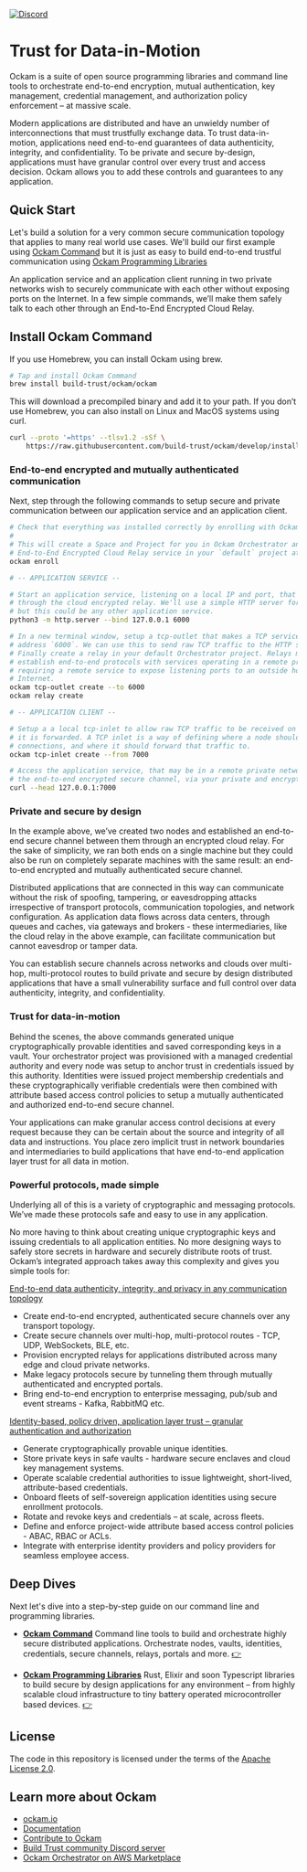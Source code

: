 <a href="https://discord.gg/RAbjRr3kds"><img alt="Discord" src="https://img.shields.io/discord/1074960884490833952?label=Discord&logo=discord&style=flat&logoColor=white"></a>

# Trust for Data-in-Motion

Ockam is a suite of open source programming libraries and command line tools to
orchestrate end-to-end encryption, mutual authentication, key management, credential
management, and authorization policy enforcement – at massive scale.

Modern applications are distributed and have an unwieldy number of
interconnections that must trustfully exchange data. To trust data-in-motion,
applications need end-to-end guarantees of data authenticity, integrity, and
confidentiality. To be private and secure by-design, applications must have
granular control over every trust and access decision. Ockam allows you to add
these controls and guarantees to any application.

## Quick Start

Let's build a solution for a very common secure communication topology that
applies to many real world use cases. We'll build our first example using
[Ockam Command](https://docs.ockam.io/reference/command) but it is just as easy
to build end-to-end trustful communication using
[Ockam Programming Libraries](https://docs.ockam.io/reference/libraries/rust)

An application service and an application client running in two private networks
wish to securely communicate with each other without exposing ports on the
Internet. In a few simple commands, we’ll make them safely talk to each other
through an End-to-End Encrypted Cloud Relay.

## Install Ockam Command

If you use Homebrew, you can install Ockam using brew.

```bash
# Tap and install Ockam Command
brew install build-trust/ockam/ockam
```

This will download a precompiled binary and add it to your path.
If you don’t use Homebrew, you can also install on Linux and MacOS systems using curl.

```bash
curl --proto '=https' --tlsv1.2 -sSf \
    https://raw.githubusercontent.com/build-trust/ockam/develop/install.sh | bash
```

### End-to-end encrypted and mutually authenticated communication

Next, step through the following commands to setup secure and private
communication between our application service and an application client.

```bash
# Check that everything was installed correctly by enrolling with Ockam Orchestrator.
#
# This will create a Space and Project for you in Ockam Orchestrator and provision an
# End-to-End Encrypted Cloud Relay service in your `default` project at `/project/default`.
ockam enroll

# -- APPLICATION SERVICE --

# Start an application service, listening on a local IP and port, that clients would access
# through the cloud encrypted relay. We'll use a simple HTTP server for this first example
# but this could be any other application service.
python3 -m http.server --bind 127.0.0.1 6000

# In a new terminal window, setup a tcp-outlet that makes a TCP service available at the given
# address `6000`. We can use this to send raw TCP traffic to the HTTP server on port `6000`.
# Finally create a relay in your default Orchestrator project. Relays make it possible to
# establish end-to-end protocols with services operating in a remote private networks, without
# requiring a remote service to expose listening ports to an outside hostile network like the
# Internet.
ockam tcp-outlet create --to 6000
ockam relay create

# -- APPLICATION CLIENT --

# Setup a a local tcp-inlet to allow raw TCP traffic to be received on port `7000` before
# it is forwarded. A TCP inlet is a way of defining where a node should be listening for
# connections, and where it should forward that traffic to.
ockam tcp-inlet create --from 7000

# Access the application service, that may be in a remote private network though
# the end-to-end encrypted secure channel, via your private and encrypted cloud relay.
curl --head 127.0.0.1:7000
```

### Private and secure by design

In the example above, we’ve created two nodes and established an end-to-end
secure channel between them through an encrypted cloud relay. For the sake of
simplicity, we ran both ends on a single machine but they could also be run on
completely separate machines with the same result: an end-to-end encrypted and
mutually authenticated secure channel.

Distributed applications that are connected in this way can communicate without
the risk of spoofing, tampering, or eavesdropping attacks irrespective of transport
protocols, communication topologies, and network configuration. As application
data flows across data centers, through queues and caches, via gateways and
brokers - these intermediaries, like the cloud relay in the above example, can
facilitate communication but cannot eavesdrop or tamper data.

You can establish secure channels across networks and clouds over multi-hop,
multi-protocol routes to build private and secure by design distributed applications
that have a small vulnerability surface and full control over data authenticity,
integrity, and confidentiality.

### Trust for data-in-motion

Behind the scenes, the above commands generated unique cryptographically
provable identities and saved corresponding keys in a vault. Your orchestrator
project was provisioned with a managed credential authority and every node was
setup to anchor trust in credentials issued by this authority. Identities were
issued project membership credentials and these cryptographically verifiable
credentials were then combined with attribute based access control policies to
setup a mutually authenticated and authorized end-to-end secure channel.

Your applications can make granular access control decisions at every request
because they can be certain about the source and integrity of all data and instructions.
You place zero implicit trust in network boundaries and intermediaries to build
applications that have end-to-end application layer trust for all data in motion.

### Powerful protocols, made simple

Underlying all of this is a variety of cryptographic and messaging protocols.
We’ve made these protocols safe and easy to use in any application.

No more having to think about creating unique cryptographic keys and issuing
credentials to all application entities. No more designing ways to safely store
secrets in hardware and securely distribute roots of trust. Ockam’s integrated
approach takes away this complexity and gives you simple tools for:

<ins>End-to-end data authenticity, integrity, and privacy in any communication topology</ins>

* Create end-to-end encrypted, authenticated secure channels over any transport topology.
* Create secure channels over multi-hop, multi-protocol routes - TCP, UDP, WebSockets, BLE, etc.
* Provision encrypted relays for applications distributed across many edge and cloud private networks.
* Make legacy protocols secure by tunneling them through mutually authenticated and encrypted portals.
* Bring end-to-end encryption to enterprise messaging, pub/sub and event streams - Kafka, RabbitMQ etc.

<ins>Identity-based, policy driven, application layer trust – granular authentication and authorization</ins>

* Generate cryptographically provable unique identities.
* Store private keys in safe vaults - hardware secure enclaves and cloud key management systems.
* Operate scalable credential authorities to issue lightweight, short-lived, attribute-based credentials.
* Onboard fleets of self-sovereign application identities using secure enrollment protocols.
* Rotate and revoke keys and credentials – at scale, across fleets.
* Define and enforce project-wide attribute based access control policies - ABAC, RBAC or ACLs.
* Integrate with enterprise identity providers and policy providers for seamless employee access.

## Deep Dives

Next let's dive into a step-by-step guide on our command line and programming libraries.

* [__Ockam Command__](https://docs.ockam.io/reference/command)
Command line tools to build and orchestrate highly secure distributed applications.
Orchestrate nodes, vaults, identities, credentials, secure channels, relays, portals and more.
[👉](https://docs.ockam.io/reference/command)

* [__Ockam Programming Libraries__](https://docs.ockam.io/reference/libraries)
Rust, Elixir and soon Typescript libraries to build secure by design applications for any environment
– from highly scalable cloud infrastructure to tiny battery operated microcontroller based devices.
[👉](https://docs.ockam.io/reference/libraries)

## License

The code in this repository is licensed under the terms of the [Apache License 2.0](LICENSE).

## Learn more about Ockam

- [ockam.io](https://www.ockam.io/)
- [Documentation](https://docs.ockam.io/)
- [Contribute to Ockam](https://github.com/build-trust/.github/blob/main/CONTRIBUTING.md#contributing-to-ockam-on-github)
- [Build Trust community Discord server](https://discord.gg/RAbjRr3kds)
- [Ockam Orchestrator on AWS Marketplace](https://aws.amazon.com/marketplace/pp/prodview-wsd42efzcpsxk)
